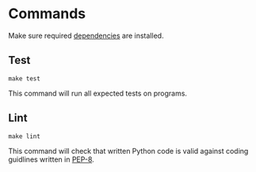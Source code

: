 # Commands

Make sure required [dependencies](dependencies.md) are installed.

## Test

```
make test
```

This command will run all expected tests on programs.

## Lint

```
make lint
```

This command will check that written Python code is valid against coding
guidlines written in [PEP-8][pep8].


[pep8]: https://pep8.readthedocs.io
